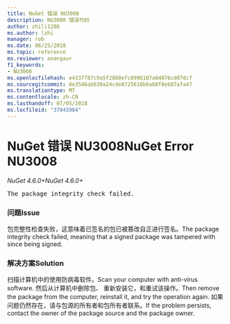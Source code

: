 ```yaml
---
title: NuGet 错误 NU3008
description: NU3008 错误代码
author: zhili1208
ms.author: lzhi
manager: rob
ms.date: 06/25/2018
ms.topic: reference
ms.reviewer: anangaur
f1_keywords:
- NU3008
ms.openlocfilehash: e4337787c9a5f2868efc8996107a64876cd07dcf
ms.sourcegitcommit: 8e3546ab630a24cde8725610b6a68f8eb87afa47
ms.translationtype: MT
ms.contentlocale: zh-CN
ms.lasthandoff: 07/05/2018
ms.locfileid: "37843984"
---
```

# <a name="nuget-error-nu3008"></a><span data-ttu-id="b9afa-103">NuGet 错误 NU3008</span><span class="sxs-lookup"><span data-stu-id="b9afa-103">NuGet Error NU3008</span></span>

<span data-ttu-id="b9afa-104">*NuGet 4.6.0+*</span><span class="sxs-lookup"><span data-stu-id="b9afa-104">*NuGet 4.6.0+*</span></span>

<pre>The package integrity check failed.</pre>

### <a name="issue"></a><span data-ttu-id="b9afa-105">问题</span><span class="sxs-lookup"><span data-stu-id="b9afa-105">Issue</span></span>
<span data-ttu-id="b9afa-106">包完整性检查失败，这意味着已签名的包已被篡改自正进行签名。</span><span class="sxs-lookup"><span data-stu-id="b9afa-106">The package integrity check failed, meaning that a signed package was tampered with since being signed.</span></span>

### <a name="solution"></a><span data-ttu-id="b9afa-107">解决方案</span><span class="sxs-lookup"><span data-stu-id="b9afa-107">Solution</span></span>
<span data-ttu-id="b9afa-108">扫描计算机中的使用防病毒软件。</span><span class="sxs-lookup"><span data-stu-id="b9afa-108">Scan your computer with anti-virus software.</span></span> <span data-ttu-id="b9afa-109">然后从计算机中删除包、 重新安装它，和重试该操作。</span><span class="sxs-lookup"><span data-stu-id="b9afa-109">Then remove the package from the computer, reinstall it, and try the operation again.</span></span> <span data-ttu-id="b9afa-110">如果问题仍然存在，请与包源的所有者和包所有者联系。</span><span class="sxs-lookup"><span data-stu-id="b9afa-110">If the problem persists, contact the owner of the package source and the package owner.</span></span>